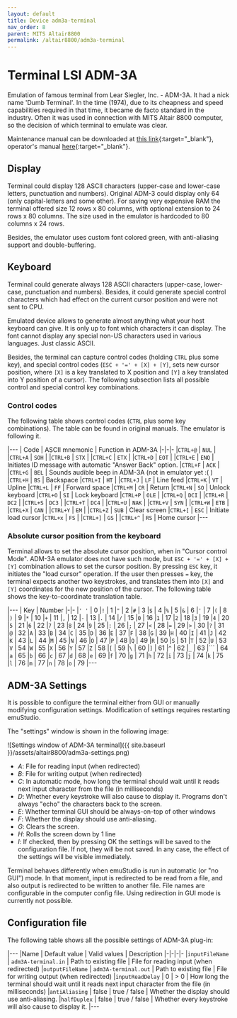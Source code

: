 ```yaml
---
layout: default
title: Device adm3a-terminal
nav_order: 8
parent: MITS Altair8800
permalink: /altair8800/adm3a-terminal
---
```


# Terminal LSI ADM-3A

Emulation of famous terminal from Lear Siegler, Inc. - ADM-3A. It had a nick name 'Dumb Terminal'. In the time (1974), due to its cheapness and speed capabilities required in that time, it became de facto standard in the industry. Often it was used in connection with MITS Altair 8800 computer, so the decision of which terminal to emulate was clear.

Maintenance manual can be downloaded at [this link][manual1]{:target="_blank"}, operator's manual [here][manual2]{:target="_blank"}.

## Display

Terminal could display 128 ASCII characters (upper-case and lower-case letters, punctuation and numbers). Original ADM-3 could display only 64 (only capital-letters and some other). For saving very expensive RAM the terminal offered size 12 rows x 80 columns, with optional extension to 24 rows x 80 columns. The size used in the emulator is hardcoded to 80 columns x 24 rows.

Besides, the emulator uses custom font colored green, with anti-aliasing support and double-buffering.

## Keyboard

Terminal could generate always 128 ASCII characters (upper-case, lower-case, punctuation and numbers). Besides, it could generate special control characters which had effect on the current cursor position and were not sent to CPU.

Emulated device allows to generate almost anything what your host keyboard can give. It is only up to font which characters it can display. The font cannot display any special non-US characters used in various languages. Just classic ASCII.

Besides, the terminal can capture control codes (holding `CTRL` plus some key), and special control codes (`ESC + '=' + [X] + [Y]`, sets new cursor position, where `[X]` is a key translated to X position and `[Y]` a key translated into Y position of a cursor). The following subsection lists all possible control and special control key combinations.

### Control codes

The following table shows control codes (`CTRL` plus some key combinations). The table can be found in original manuals. The emulator is following it.

|---
| Code     | ASCII mnemonic | Function in ADM-3A
|-|-|-
|`CTRL+@`  | `NUL`   |
|`CTRL+A`  | `SOH`   |
|`CTRL+B`  | `STX`   |
|`CTRL+C`  | `ETX`   |
|`CTRL+D`  | `EOT`   |
|`CTRL+E`  | `ENQ`   | Initiates ID message with automatic "Answer Back" option.
|`CTRL+F`  | `ACK`   |
|`CTRL+G`  | `BEL`   | Sounds audible beep in ADM-3A (not in emulator yet :( )
|`CTRL+H`  | `BS`    | Backspace
|`CTRL+I`  | `HT`    |
|`CTRL+J`  | `LF`    | Line feed
|`CTRL+K`  | `VT`    | Upline
|`CTRL+L`  | `FF`    | Forward space
|`CTRL+M`  | `CR`    | Return
|`CTRL+N`  | `SO`    | Unlock keyboard
|`CTRL+O`  | `SI`    | Lock keyboard
|`CTRL+P`  | `OLE`   |
|`CTRL+Q`  | `DCI`   |
|`CTRL+R`  | `DC2`   |
|`CTRL+S`  | `DC3`   |
|`CTRL+T`  | `DC4`   |
|`CTRL+U`  | `NAK`   |
|`CTRL+V`  | `SYN`   |
|`CTRL+W`  | `ETB`   |
|`CTRL+X`  | `CAN`   |
|`CTRL+Y`  | `EM`    |
|`CTRL+Z`  | `SUB`   | Clear screen
|`CTRL+[`  | `ESC`   | Initiate load cursor
|`CTRL+x`  | `FS`    |
|`CTRL+]`  | `GS`    |
|`CTRL+^`  | `RS`    | Home cursor
|---

### Absolute cursor position from the keyboard

Terminal allows to set the absolute cursor position, when in "Cursor control Mode". ADM-3A emulator does not have such mode, but `ESC + '=' + [X] + [Y]` combination allows to set the cursor position. By pressing `ESC` key, it initiates the "load cursor" operation. If the user then presses `=` key, the terminal expects another two keystrokes, and translates them into `[X]` and `[Y]` coordinates for the new position of the cursor. The following table shows the key-to-coordinate translation table.

|---
| Key  | Number
|-|-
|`' '` | 0
|`!`   | 1
|`"`   | 2
|`#`   | 3
|`$`   | 4
|`%`   | 5
|`&`   | 6
|`'`   | 7
|`(`   | 8
|`)`   | 9
|`*`   | 10
|`+`   | 11
|`,`   | 12
|`-`   | 13
|`.`   | 14
|`/`   | 15
|`0`   | 16
|`1`   | 17
|`2`   | 18
|`3`   | 19
|`4`   | 20
|`5`   | 21
|`6`   | 22
|`7`   | 23
|`8`   | 24
|`9`   | 25
|`:`   | 26
|`;`   | 27
|`<`   | 28
|`=`   | 29
|`>`   | 30
|`?`   | 31
|`@`   | 32
|`A`   | 33
|`B`   | 34
|`C`   | 35
|`D`   | 36
|`E`   | 37
|`F`   | 38
|`G`   | 39
|`H`   | 40
|`I`   | 41
|`J`   | 42
|`K`   | 43
|`L`   | 44
|`M`   | 45
|`N`   | 46
|`O`   | 47
|`P`   | 48
|`Q`   | 49
|`R`   | 50
|`S`   | 51
|`T`   | 52
|`U`   | 53
|`V`   | 54
|`W`   | 55
|`X`   | 56
|`Y`   | 57
|`Z`   | 58
|`[`   | 59
|`\`   | 60
|`]`   | 61
|`^`   | 62
|`_`   | 63
|```   | 64
|`a`   | 65
|`b`   | 66
|`c`   | 67
|`d`   | 68
|`e`   | 69
|`f`   | 70
|`g`   | 71
|`h`   | 72
|`i`   | 73
|`j`   | 74
|`k`   | 75
|`l`   | 76
|`m`   | 77
|`n`   | 78
|`o`   | 79
|---

## ADM-3A Settings

It is possible to configure the terminal either from GUI or manually modifying configuration settings. Modification of settings requires restarting emuStudio.

The "settings" window is shown in the following image:

![Settings window of ADM-3A terminal]({{ site.baseurl }}/assets/altair8800/adm3a-settings.png)

- *A*: File for reading input (when redirected)
- *B*: File for writing output (when redirected)
- *C*: In automatic mode, how long the terminal should wait until it reads next input character from the file
       (in milliseconds)
- *D*: Whether every keystroke will also cause to display it. Programs don't always "echo" the characters back
       to the screen.
- *E*: Whether terminal GUI should be always-on-top of other windows
- *F*: Whether the display should use anti-aliasing.
- *G*: Clears the screen.
- *H*: Rolls the screen down by 1 line
- *I*: If checked, then by pressing OK the settings will be saved to the configuration file. If not, they will be not
       saved. In any case, the effect of the settings will be visible immediately.

Terminal behaves differently when emuStudio is run in automatic (or "no GUI") mode. In that moment, input is redirected to be read from a file, and also output is redirected to be written to another file. File names are configurable in the computer config file. Using redirection in GUI mode is currently not possible.

## Configuration file

The following table shows all the possible settings of ADM-3A plug-in:

|---
|Name              | Default value        | Valid values          | Description
|-|-|-|-
|`inputFileName`   | `adm3A-terminal.in`  | Path to existing file | File for reading input (when redirected)
|`outputFileName`  | `adm3A-terminal.out` | Path to existing file | File for writing output (when redirected)
|`inputReadDelay`  | 0                    | > 0                   | How long the terminal should wait until it reads next input character from the file (in milliseconds)
|`antiAliasing`    | false                | true / false          | Whether the display should use anti-aliasing.
|`halfDuplex`      | false                | true / false          | Whether every keystroke will also cause to display it.
|---


[manual1]: http://www.mirrorservice.org/sites/www.bitsavers.org/pdf/learSiegler/ADM3A_Maint.pdf
[manual2]: http://maben.homeip.net/static/s100/learSiegler/terminal/Lear%20Siegler%20ADM3A%20operators%20manual.pdf
